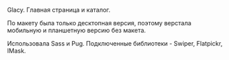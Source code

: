 Glacy. Главная страница и каталог.

По макету была только десктопная версия, поэтому верстала мобильную и планшетную версию без макета.

Использовала Sass и Pug. Подключенные библиотеки - Swiper, Flatpickr, IMask.
